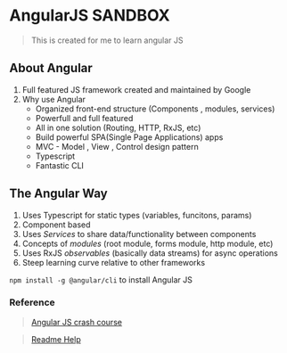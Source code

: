 # AngularJS SANDBOX

> This is created for me to learn angular JS

## About Angular

1. Full featured JS framework created and maintained by Google
2. Why use Angular
   - Organized front-end structure (Components , modules, services)
   - Powerfull and full featured
   - All in one solution (Routing, HTTP, RxJS, etc)
   - Build powerful SPA(Single Page Applications) apps
   - MVC - Model , View , Control design pattern
   - Typescript
   - Fantastic CLI

## The Angular Way

1. Uses Typescript for static types (variables, funcitons, params)
2. Component based
3. Uses _Services_ to share data/functionality between components
4. Concepts of _modules_ (root module, forms module, http module, etc)
5. Uses RxJS _observables_ (basically data streams) for async operations
6. Steep learning curve relative to other frameworks

`npm install -g @angular/cli` to install Angular JS

### Reference

> [Angular JS crash course](https://www.youtube.com/watch?v=Fdf5aTYRW0E&t=3758s)

> [Readme Help](https://medium.com/@saumya.ranjan/how-to-write-a-readme-md-file-markdown-file-20cb7cbcd6f)
